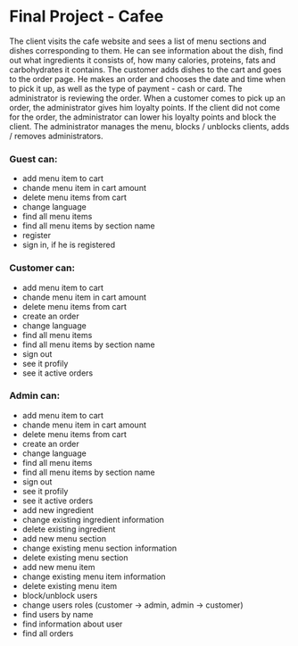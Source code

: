 # Final Project - Cafee

The client visits the cafe website and sees a list of menu sections and dishes corresponding to them. He can see information about the dish, find out what ingredients it consists of, how many calories, proteins, fats and carbohydrates it contains. The customer adds dishes to the cart and goes to the order page. He makes an order and chooses the date and time when to pick it up, as well as the type of payment - cash or card. The administrator is reviewing the order. When a customer comes to pick up an order, the administrator gives him loyalty points. If the client did not come for the order, the administrator can lower his loyalty points and block the client. The administrator manages the menu, blocks / unblocks clients, adds / removes administrators.

### Guest can:
- add menu item to cart
- chande menu item in cart amount
- delete menu items from cart
- change language
- find all menu items
- find all menu items by section name
- register
- sign in, if he is registered
### Customer can:
- add menu item to cart
- chande menu item in cart amount
- delete menu items from cart
- create an order
- change language
- find all menu items
- find all menu items by section name
- sign out
- see it profily
- see it active orders
### Admin can:
- add menu item to cart
- chande menu item in cart amount
- delete menu items from cart
- create an order
- change language
- find all menu items
- find all menu items by section name
- sign out
- see it profily
- see it active orders
- add new ingredient
- change existing ingredient information
- delete existing ingredient
- add new menu section
- change existing menu section information
- delete existing menu section
- add new menu item
- change existing menu item information
- delete existing menu item
- block/unblock users
- change users roles (customer -> admin, admin -> customer)
- find users by name
- find information about user
- find all orders
